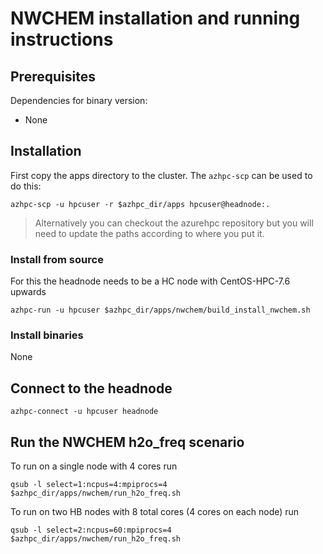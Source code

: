 # NWCHEM installation and running instructions

## Prerequisites

Dependencies for binary version:

* None

## Installation 

First copy the apps directory to the cluster.  The `azhpc-scp` can be used to do this:

    azhpc-scp -u hpcuser -r $azhpc_dir/apps hpcuser@headnode:.


> Alternatively you can checkout the azurehpc repository but you will need to update the paths according to where you put it.

### Install from source

For this the headnode needs to be a HC node with CentOS-HPC-7.6 upwards

```
azhpc-run -u hpcuser $azhpc_dir/apps/nwchem/build_install_nwchem.sh
```

### Install binaries

None

## Connect to the headnode

```
azhpc-connect -u hpcuser headnode
```

## Run the NWCHEM h2o_freq scenario
To run on a single node with 4 cores run
```
qsub -l select=1:ncpus=4:mpiprocs=4 $azhpc_dir/apps/nwchem/run_h2o_freq.sh
```

To run on two HB nodes with 8 total cores (4 cores on each node) run
```
qsub -l select=2:ncpus=60:mpiprocs=4 $azhpc_dir/apps/nwchem/run_h2o_freq.sh
```
